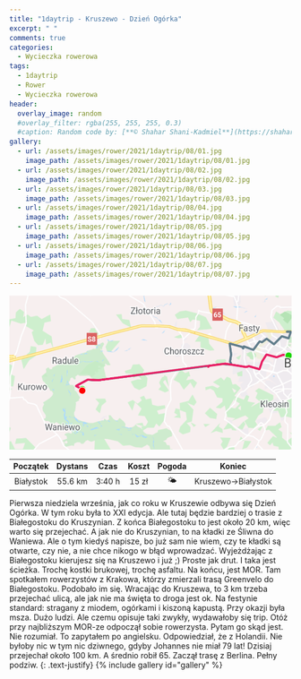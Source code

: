 ```yaml
---
title: "1daytrip - Kruszewo - Dzień Ogórka"
excerpt: " "
comments: true
categories:
  - Wycieczka rowerowa
tags:
  - 1daytrip
  - Rower  
  - Wycieczka rowerowa
header:
  overlay_image: random
  #overlay_filter: rgba(255, 255, 255, 0.3)
  #caption: Random code by: [**© Shahar Shani-Kadmiel**](https://shaharkadmiel.github.io)"
gallery:
  - url: /assets/images/rower/2021/1daytrip/08/01.jpg
    image_path: /assets/images/rower/2021/1daytrip/08/01.jpg
  - url: /assets/images/rower/2021/1daytrip/08/02.jpg
    image_path: /assets/images/rower/2021/1daytrip/08/02.jpg
  - url: /assets/images/rower/2021/1daytrip/08/03.jpg
    image_path: /assets/images/rower/2021/1daytrip/08/03.jpg
  - url: /assets/images/rower/2021/1daytrip/08/04.jpg
    image_path: /assets/images/rower/2021/1daytrip/08/04.jpg
  - url: /assets/images/rower/2021/1daytrip/08/05.jpg
    image_path: /assets/images/rower/2021/1daytrip/08/05.jpg
  - url: /assets/images/rower/2021/1daytrip/08/06.jpg
    image_path: /assets/images/rower/2021/1daytrip/08/06.jpg
  - url: /assets/images/rower/2021/1daytrip/08/07.jpg
    image_path: /assets/images/rower/2021/1daytrip/08/07.jpg
---
```

![mapka](/assets/images/rower/2021/1daytrip/08/mapka.png)

|Początek|Dystans|Czas|Koszt|Pogoda|Koniec|
|:---:|:---:|:---:|:---:|:---:|:---:|
|Białystok|55.6 km|3:40 h|15 zł|🌤️|Kruszewo->Białystok|

Pierwsza niedziela września, jak co roku w Kruszewie odbywa się Dzień Ogórka. W tym roku była to XXI edycja. Ale tutaj będzie bardziej o trasie z Białegostoku do Kruszynian. Z końca Białegostoku to jest około 20 km, więc warto się przejechać. A jak nie do Kruszynian, to na kładki ze Śliwna do Waniewa. Ale o tym kiedyś napisze, bo już sam nie wiem, czy te kładki są otwarte, czy nie, a nie chce nikogo w błąd wprowadzać. Wyjeżdżając z Białegostoku kierujesz się na Kruszewo i już ;) Proste jak drut. I taka jest ścieżka. Trochę kostki brukowej, trochę asfaltu. Na końcu, jest MOR. Tam spotkałem rowerzystów z Krakowa, którzy zmierzali trasą Greenvelo do Białegostoku. Podobało im się. Wracając do Kruszewa, to 3 km trzeba przejechać ulicą, ale jak nie ma święta to droga jest ok. Na festynie standard: stragany z miodem, ogórkami i kiszoną kapustą. Przy okazji była msza. Dużo ludzi. Ale czemu opisuje taki zwykły, wydawałoby się trip. Otóż przy najbliższym MOR-ze odpoczął sobie rowerzysta. Pytam go skąd jest. Nie rozumiał. To zapytałem po angielsku. Odpowiedział, że z Holandii. Nie byłoby nic w tym nic dziwnego, gdyby Johannes nie miał 79 lat! Dzisiaj przejechał około 100 km. A średnio robił 65. Zaczął trasę z Berlina. Pełny podziw.
{: .text-justify}
{% include gallery id="gallery" %}

